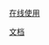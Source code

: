 [在线使用](https://jiandandaoxingfu.github.io/maple-latex/)

[文档](https://jiandandaoxingfu.github.io/myblog/post/maple-latex/)
